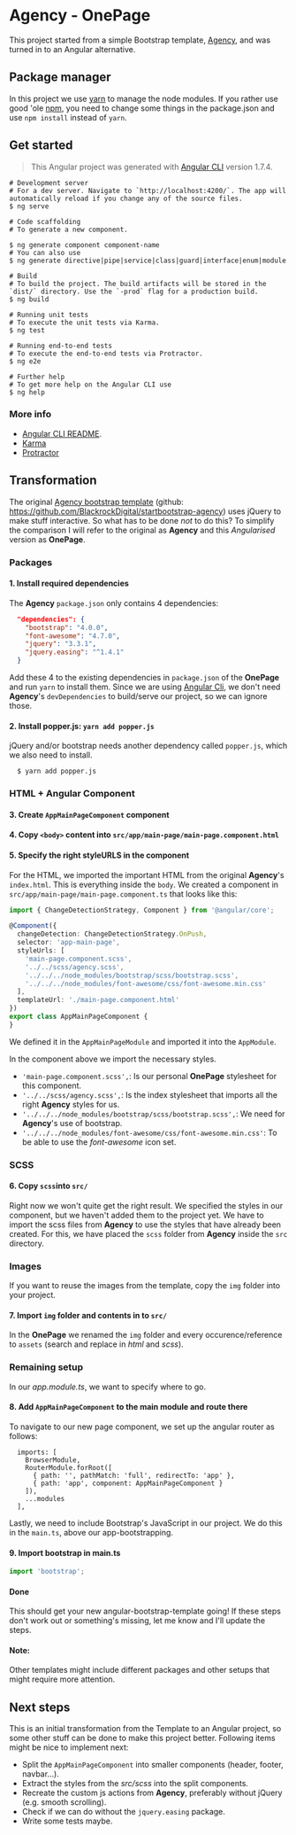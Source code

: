 # Agency - OnePage

This project started from a simple Bootstrap template, [Agency](https://github.com/BlackrockDigital/startbootstrap-agency), and was turned in to an Angular alternative.

## Package manager

In this project we use [yarn](https://yarnpkg.com/en/) to manage the node modules. If you rather use good 'ole [npm](https://www.npmjs.com/), you need to change some things in the package.json and use `npm install` instead of `yarn`. 

## Get started
 > This Angular project was generated with [Angular CLI](https://github.com/angular/angular-cli) version 1.7.4.

```shell
# Development server
# For a dev server. Navigate to `http://localhost:4200/`. The app will automatically reload if you change any of the source files.
$ ng serve

# Code scaffolding
# To generate a new component.

$ ng generate component component-name
# You can also use
$ ng generate directive|pipe|service|class|guard|interface|enum|module

# Build
# To build the project. The build artifacts will be stored in the `dist/` directory. Use the `-prod` flag for a production build.
$ ng build

# Running unit tests
# To execute the unit tests via Karma.
$ ng test

# Running end-to-end tests
# To execute the end-to-end tests via Protractor.
$ ng e2e 

# Further help
# To get more help on the Angular CLI use
$ ng help

```

### More info
* [Angular CLI README](https://github.com/angular/angular-cli/blob/master/README.md).
* [Karma](https://karma-runner.github.io)
* [Protractor](http://www.protractortest.org/)

## Transformation

The original [Agency bootstrap template](https://startbootstrap.com/template-overviews/agency/) (github: https://github.com/BlackrockDigital/startbootstrap-agency) uses jQuery to make stuff interactive. So what has to be done _not_ to do this? To simplify the comparison I will refer to the original as **Agency** and this _Angularised_ version as **OnePage**.

### Packages
#### 1. Install required dependencies

The **Agency** `package.json` only contains 4 dependencies:

```json
  "dependencies": {
    "bootstrap": "4.0.0",
    "font-awesome": "4.7.0",
    "jquery": "3.3.1",
    "jquery.easing": "^1.4.1"
  }
```

Add these 4 to the existing dependencies in `package.json` of the **OnePage** and run `yarn` to install them. Since we are using [Angular Cli](https://cli.angular.io/), we don't need **Agency**'s `devDependencies` to build/serve our project, so we can ignore those.

#### 2. Install popper.js: `yarn add popper.js`

jQuery and/or bootstrap needs another dependency called `popper.js`, which we also need to install.

```shell
  $ yarn add popper.js
```

### HTML + Angular Component
#### 3. Create `AppMainPageComponent` component
#### 4. Copy `<body>` content into `src/app/main-page/main-page.component.html`
#### 5. Specify the right styleURLS in the component

For the HTML, we imported the important HTML from the original **Agency**'s `index.html`. This is everything inside the `body`.
We created a component in `src/app/main-page/main-page.component.ts` that looks like this:

```typescript
import { ChangeDetectionStrategy, Component } from '@angular/core';

@Component({
  changeDetection: ChangeDetectionStrategy.OnPush,
  selector: 'app-main-page',
  styleUrls: [
    'main-page.component.scss',
    '../../scss/agency.scss',
    '../../../node_modules/bootstrap/scss/bootstrap.scss',
    '../../../node_modules/font-awesome/css/font-awesome.min.css'
  ],
  templateUrl: './main-page.component.html'
})
export class AppMainPageComponent {
}
```

We defined it in the `AppMainPageModule` and imported it into the `AppModule`. 

In the component above we import the necessary styles.

* `'main-page.component.scss',`: Is our personal **OnePage** stylesheet for this component.
* `'../../scss/agency.scss',`: Is the index stylesheet that imports all the right **Agency** styles for us.
* `'../../../node_modules/bootstrap/scss/bootstrap.scss',`: We need for **Agency**'s use of bootstrap.
* `'../../../node_modules/font-awesome/css/font-awesome.min.css'`: To be able to use the _font-awesome_ icon set.

### SCSS
#### 6. Copy `scss`into `src/`
Right now we won't quite get the right result. We specified the styles in our component, but we haven't added them to the project yet. We have to import the scss files from **Agency** to use the styles that have already been created. For this, we have placed the `scss` folder from **Agency** inside the `src` directory.

### Images

If you want to reuse the images from the template, copy the `img` folder into your project.

#### 7. Import `img` folder and contents in to `src/`

In the **OnePage** we renamed the `img` folder and every occurence/reference to `assets` (search and replace in _html_ and _scss_).

### Remaining setup

In our _app.module.ts_, we want to specify where to go.

#### 8. Add `AppMainPageComponent` to the main module and route there

To navigate to our new page component, we set up the angular router as follows:

```
  imports: [
    BrowserModule,
    RouterModule.forRoot([
      { path: '', pathMatch: 'full', redirectTo: 'app' },
      { path: 'app', component: AppMainPageComponent }
    ]),
    ...modules
  ],
```

Lastly, we need to include Bootstrap's JavaScript in our project. We do this in the `main.ts`, above our app-bootstrapping.

#### 9. Import bootstrap in **main.ts**

``` typescript
import 'bootstrap';
```


#### Done

This should get your new angular-bootstrap-template going! If these steps don't work out or something's missing, let me know and I'll update the steps.

#### Note:
Other templates might include different packages and other setups that might require more attention.


## Next steps

This is an initial transformation from the Template to an Angular project, so some other stuff can be done to make this project better. Following items might be nice to implement next: 

* Split the `AppMainPageComponent` into smaller components (header, footer, navbar...).
* Extract the styles from the _src/scss_ into the split components.
* Recreate the custom js actions from **Agency**, preferably without jQuery (e.g. smooth scrolling).
* Check if we can do without the `jquery.easing` package.
* Write some tests maybe.

